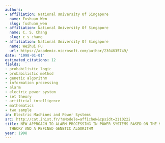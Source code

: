 ```yaml
---
authors:
- affiliation: National University Of Singapore
  name: Fushuan Wen
  slug: fushuan_wen
- affiliation: National University Of Singapore
  name: C. S. Chang
  slug: c_s_chang
- affiliation: National University Of Singapore
  name: Weihui Fu
  url: https://academic.microsoft.com/author/2304635749/
date: '1998-01-01'
estimated_citations: 12
fields:
- probabilistic logic
- probabilistic method
- genetic algorithm
- information processing
- alarm
- electric power system
- set theory
- artificial intelligence
- mathematics
- two sample
in: Electric Machines and Power Systems
src: http://cat.inist.fr/?aModele=afficheN&cpsidt=2110222
title: NEW APPROACH TO ALARM PROCESSING IN POWER SYSTEMS BASED ON THE SET COVERING
  THEORY AND A REFINED GENETIC ALGORITHM
year: 1998
---
```

